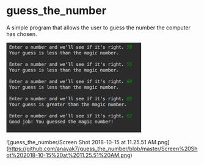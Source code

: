 # guess_the_number

A simple program that allows the user to guess the number the computer has chosen.


![guess_the_number/Screen Shot 2018-10-07 at 7.03.44 PM.png](https://github.com/anayak7/guess_the_number/blob/master/Screen%20Shot%202018-10-07%20at%207.03.44%20PM.png)

![guess_the_number/Screen Shot 2018-10-15 at 11.25.51 AM.png] (https://github.com/anayak7/guess_the_number/blob/master/Screen%20Shot%202018-10-15%20at%2011.25.51%20AM.png)
      
